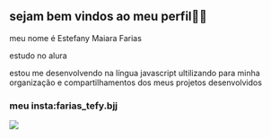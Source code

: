 ## sejam bem vindos ao meu perfil🖤🦡
meu nome é Estefany Maiara Farias

estudo no alura 

estou me desenvolvendo na língua javascript
ultilizando para minha organização e compartilhamentos dos meus projetos desenvolvidos 
### meu insta:farias_tefy.bjj
![](https://media.tenor.com/IWXBnLP4WgsAAAAi/cat-kitten.gif)
